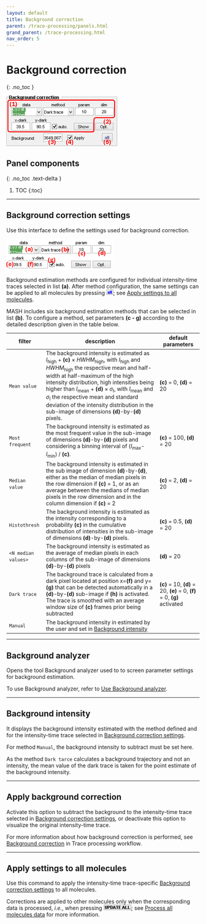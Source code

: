 ```yaml
---
layout: default
title: Background correction
parent: /trace-processing/panels.html
grand_parent: /trace-processing.html
nav_order: 5
---
```


# Background correction
{: .no_toc }

<a href="../../assets/images/gui/TP-panel-bg.png"><img src="../../assets/images/gui/TP-panel-bg.png" style="max-width: 290px;"/></a>

## Panel components
{: .no_toc .text-delta }

1. TOC
{:toc}


---

## Background correction settings

Use this interface to define the settings used for background correction.

<a href="../../assets/images/gui/TP-panel-bg-param.png"><img src="../../assets/images/gui/TP-panel-bg-param.png" style="max-width: 278px;"/></a>

Background estimation methods are configured for individual intensity-time traces selected in list **(a)**.
After method configuration, the same settings can be applied to all molecules by pressing 
![all](../../assets/images/gui/TP-but-all.png "all"); see 
[Apply settings to all molecules](#apply-settings-to-all-molecules).

MASH includes six background estimation methods that can be selected in list **(b)**.
To configure a method, set parameters **(c - g)** according to the detailed description given in the table below.

| filter                                            | description                                                                                                                                                                                                                                                                                                                                                                                                                                                                                                                   | default parameters                                                        |
| ------------------------------------------------- | ----------------------------------------------------------------------------------------------------------------------------------------------------------------------------------------------------------------------------------------------------------------------------------------------------------------------------------------------------------------------------------------------------------------------------------------------------------------------------------------------------------------------------- | ------------------------------------------------------------------------- |
| `Mean value`                                      | The background intensity is estimated as *I*<sub>high</sub> + **(c)** &#215; *HWHM*<sub>high</sub>, with *I*<sub>high</sub> and *HWHM*<sub>high</sub> the respective mean and half-width at half-maximum of the high intensity distribution, high intensities being higher than *I*<sub>mean</sub> + **(d)** &#215; *&#963;*<sub>I</sub>, with *I*<sub>mean</sub> and *&#963;*<sub>I</sub> the respective mean and standard deviation of the intensity distribution in the sub-image of dimensions **(d)**-by-**(d)** pixels. | **(c)** = 0, **(d)** = 20                                                 |
| `Most frequent`                                   | The background intensity is estimated as the most frequent value in the sub-image of dimensions **(d)**-by-**(d)** pixels and considering a binning interval of (*I*<sub>max</sub>-*I*<sub>min</sub>) / **(c)**.                                                                                                                                                                                                                                                                                                              | **(c)** = 100, **(d)** = 20                                               |
| `Median value`                                    | The background intensity is estimated in the sub image of dimension **(d)**-by-**(d)**, either as the median of median pixels in the row dimension if **(c)** = 1, or as an average between the medians of median pixels in the row dimension and in the column dimension if **(c)** = 2                                                                                                                                                                                                                                      | **(c)** = 2, **(d)** = 20                                                 |
| `Histothresh`                                     | The background intensity is estimated as the intensity corresponding to a probability **(c)** in the cumulative distribution of intensities in the sub-image of dimensions **(d)**-by-**(d)** pixels.                                                                                                                                                                                                                                                                                                                         | **(c)** = 0.5, **(d)** = 20                                               |
| `<N median values>`                               | The background intensity is estimated as the average of median pixels in each columns of the sub-image of dimensions **(d)**-by-**(d)** pixels                                                                                                                                                                                                                                                                                                                                                                                | **(d)** = 20                                                              |
| `Dark trace`                                      | The background trace is calculated from a dark pixel located at position x=**(f)** and y=**(g)** that can be detected automatically in a **(d)**-by-**(d)** sub-image if **(h)** is activated. The trace is smoothed with an average window size of **(c)** frames prior being subtracted                                                                                                                                                                                                                                     |  **(c)** = 10, **(d)** = 20, **(e)** = 0, **(f)** = 0, **(g)** activated  |
| `Manual`                                          | The background intensity in estimated by the user and set in [Background intensity](#background-intensity)                                                                                                                                                                                                                                                                                                                                                                                                                    |                                                                           |


---

## Background analyzer

Opens the tool Background analyzer used to to screen parameter settings for background estimation.

To use Background analyzer, refer to 
[Use Background analyzer](../functionalities/use-background-analyzer.html).


---

## Background intensity

It displays the background intensity estimated with the method defined and for the intensity-time trace selected in 
[Background correction settings](#background-correction-settings).

For method `Manual`, the background intensity to subtract must be set here.

As the method `Dark tarce` calculates a background trajectory and not an intensity, the mean value of the dark trace is taken for the point estimate of the background intensity.


---

## Apply background correction

Activate this option to subtract the background to the intensity-time trace selected in 
[Background correction settings](#background-correction-settings), or deactivate this option to visualize the original intensity-time trace.

For more information about how background correction is performed, see 
[Background correction](../workflow.html#background-correction) in Trace processing workflow.

---

## Apply settings to all molecules

Use this command to apply the intensity-time trace-specific 
[Background correction settings](#background-correction-settings) to all molecules.

Corrections are applied to other molecules only when the corresponding data is processed, *i.e.*, when pressing 
![UPDATE ALL](../../assets/images/gui/TP-but-update-all.png "UPDATE ALL"); see 
[Process all molecules data](panel-sample-management.html#process-all-molecules-data) for more information.


